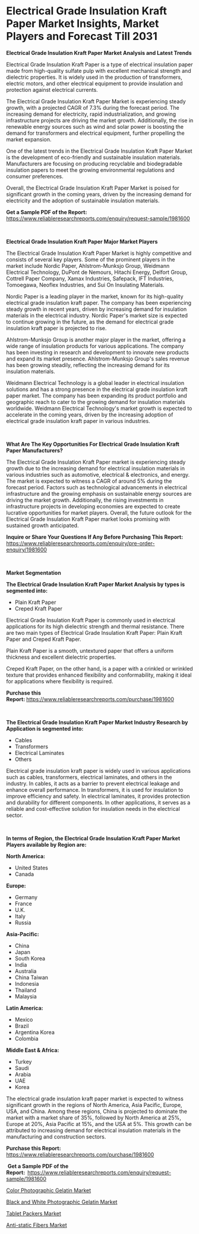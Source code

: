 <p><h1>Electrical Grade Insulation Kraft Paper Market Insights, Market Players and Forecast Till 2031</h1></p><p><strong>Electrical Grade Insulation Kraft Paper Market Analysis and Latest Trends</strong></p>
<p><p>Electrical Grade Insulation Kraft Paper is a type of electrical insulation paper made from high-quality sulfate pulp with excellent mechanical strength and dielectric properties. It is widely used in the production of transformers, electric motors, and other electrical equipment to provide insulation and protection against electrical currents.</p><p>The Electrical Grade Insulation Kraft Paper Market is experiencing steady growth, with a projected CAGR of 7.3% during the forecast period. The increasing demand for electricity, rapid industrialization, and growing infrastructure projects are driving the market growth. Additionally, the rise in renewable energy sources such as wind and solar power is boosting the demand for transformers and electrical equipment, further propelling the market expansion.</p><p>One of the latest trends in the Electrical Grade Insulation Kraft Paper Market is the development of eco-friendly and sustainable insulation materials. Manufacturers are focusing on producing recyclable and biodegradable insulation papers to meet the growing environmental regulations and consumer preferences.</p><p>Overall, the Electrical Grade Insulation Kraft Paper Market is poised for significant growth in the coming years, driven by the increasing demand for electricity and the adoption of sustainable insulation materials.</p></p>
<p><strong>Get a Sample PDF of the Report:&nbsp;</strong> <a href="https://www.reliableresearchreports.com/enquiry/request-sample/1981600">https://www.reliableresearchreports.com/enquiry/request-sample/1981600</a></p>
<p>&nbsp;</p>
<p><strong>Electrical Grade Insulation Kraft Paper Major Market Players</strong></p>
<p><p>The Electrical Grade Insulation Kraft Paper Market is highly competitive and consists of several key players. Some of the prominent players in the market include Nordic Paper, Ahlstrom-Munksjo Group, Weidmann Electrical Technology, DuPont de Nemours, Hitachi Energy, Delfort Group, Cottrell Paper Company, Xamax Industries, Safepack, IFT Industries, Tomoegawa, Neoflex Industries, and Sui On Insulating Materials.</p><p>Nordic Paper is a leading player in the market, known for its high-quality electrical grade insulation kraft paper. The company has been experiencing steady growth in recent years, driven by increasing demand for insulation materials in the electrical industry. Nordic Paper's market size is expected to continue growing in the future, as the demand for electrical grade insulation kraft paper is projected to rise.</p><p>Ahlstrom-Munksjo Group is another major player in the market, offering a wide range of insulation products for various applications. The company has been investing in research and development to innovate new products and expand its market presence. Ahlstrom-Munksjo Group's sales revenue has been growing steadily, reflecting the increasing demand for its insulation materials.</p><p>Weidmann Electrical Technology is a global leader in electrical insulation solutions and has a strong presence in the electrical grade insulation kraft paper market. The company has been expanding its product portfolio and geographic reach to cater to the growing demand for insulation materials worldwide. Weidmann Electrical Technology's market growth is expected to accelerate in the coming years, driven by the increasing adoption of electrical grade insulation kraft paper in various industries.</p></p>
<p>&nbsp;</p>
<p><strong>What Are The Key Opportunities For Electrical Grade Insulation Kraft Paper Manufacturers?</strong></p>
<p><p>The Electrical Grade Insulation Kraft Paper market is experiencing steady growth due to the increasing demand for electrical insulation materials in various industries such as automotive, electrical & electronics, and energy. The market is expected to witness a CAGR of around 5% during the forecast period. Factors such as technological advancements in electrical infrastructure and the growing emphasis on sustainable energy sources are driving the market growth. Additionally, the rising investments in infrastructure projects in developing economies are expected to create lucrative opportunities for market players. Overall, the future outlook for the Electrical Grade Insulation Kraft Paper market looks promising with sustained growth anticipated.</p></p>
<p><strong>Inquire or Share Your Questions If Any Before Purchasing This Report:</strong> <a href="https://www.reliableresearchreports.com/enquiry/pre-order-enquiry/1981600">https://www.reliableresearchreports.com/enquiry/pre-order-enquiry/1981600</a></p>
<p>&nbsp;</p>
<p><strong>Market Segmentation</strong></p>
<p><strong>The Electrical Grade Insulation Kraft Paper Market Analysis by types is segmented into:</strong></p>
<p><ul><li>Plain Kraft Paper</li><li>Creped Kraft Paper</li></ul></p>
<p><p>Electrical Grade Insulation Kraft Paper is commonly used in electrical applications for its high dielectric strength and thermal resistance. There are two main types of Electrical Grade Insulation Kraft Paper: Plain Kraft Paper and Creped Kraft Paper. </p><p>Plain Kraft Paper is a smooth, untextured paper that offers a uniform thickness and excellent dielectric properties. </p><p>Creped Kraft Paper, on the other hand, is a paper with a crinkled or wrinkled texture that provides enhanced flexibility and conformability, making it ideal for applications where flexibility is required.</p></p>
<p><strong>Purchase this Report:&nbsp;</strong><a href="https://www.reliableresearchreports.com/purchase/1981600">https://www.reliableresearchreports.com/purchase/1981600</a></p>
<p>&nbsp;</p>
<p><strong>The Electrical Grade Insulation Kraft Paper Market Industry Research by Application is segmented into:</strong></p>
<p><ul><li>Cables</li><li>Transformers</li><li>Electrical Laminates</li><li>Others</li></ul></p>
<p><p>Electrical grade insulation kraft paper is widely used in various applications such as cables, transformers, electrical laminates, and others in the industry. In cables, it acts as a barrier to prevent electrical leakage and enhance overall performance. In transformers, it is used for insulation to improve efficiency and safety. In electrical laminates, it provides protection and durability for different components. In other applications, it serves as a reliable and cost-effective solution for insulation needs in the electrical sector.</p></p>
<p>&nbsp;</p>
<p><strong>In terms of Region, the Electrical Grade Insulation Kraft Paper Market Players available by Region are:</strong></p>
<p>
    <p> <strong> North America: </strong>
        <ul>
            <li>United States</li>
            <li>Canada</li>
        </ul>
        </p> 
    <p> <strong> Europe: </strong>
        <ul>
            <li>Germany</li>
            <li>France</li>
            <li>U.K.</li>
            <li>Italy</li>
            <li>Russia</li>
        </ul>
        </p> 
    <p> <strong> Asia-Pacific: </strong>
        <ul>
            <li>China</li>
            <li>Japan</li>
            <li>South Korea</li>
            <li>India</li>
            <li>Australia</li>
            <li>China Taiwan</li>
            <li>Indonesia</li>
            <li>Thailand</li>
            <li>Malaysia</li>
        </ul>
        </p> 
    <p> <strong> Latin America: </strong>
        <ul>
            <li>Mexico</li>
            <li>Brazil</li>
            <li>Argentina Korea</li>
            <li>Colombia</li>
        </ul>
        </p> 
    <p> <strong> Middle East & Africa: </strong>
        <ul>
            <li>Turkey</li>
            <li>Saudi</li>
            <li>Arabia</li>
            <li>UAE</li>
            <li>Korea</li>
        </ul>
    </p>
    </p>
<p><p>The electrical grade insulation kraft paper market is expected to witness significant growth in the regions of North America, Asia Pacific, Europe, USA, and China. Among these regions, China is projected to dominate the market with a market share of 35%, followed by North America at 25%, Europe at 20%, Asia Pacific at 15%, and the USA at 5%. This growth can be attributed to increasing demand for electrical insulation materials in the manufacturing and construction sectors.</p></p>
<p><strong>Purchase this Report: </strong><a href="https://www.reliableresearchreports.com/purchase/1981600">https://www.reliableresearchreports.com/purchase/1981600</a></p>
<p>&nbsp;<strong>Get a Sample PDF of the Report:&nbsp;&nbsp;</strong><a href="https://www.reliableresearchreports.com/enquiry/request-sample/1981600">https://www.reliableresearchreports.com/enquiry/request-sample/1981600</a></p>
<p><strong></strong></p>
<p><p><a href="https://github.com/juniordelafrance/Market-Research-Report-List-2/blob/main/color-photographic-gelatin-market.md">Color Photographic Gelatin Market</a></p><p><a href="https://github.com/jaidynmorantestelletmjzya/Market-Research-Report-List-1/blob/main/black-and-white-photographic-gelatin-market.md">Black and White Photographic Gelatin Market</a></p><p><a href="https://issuu.com/reportprime-2/docs/tablet-packers-market-size-2030.pptx">Tablet Packers Market</a></p><p><a href="https://issuu.com/reportprime-2/docs/anti-static-fibers-market-size-2030.pptx">Anti-static Fibers Market</a></p></p>